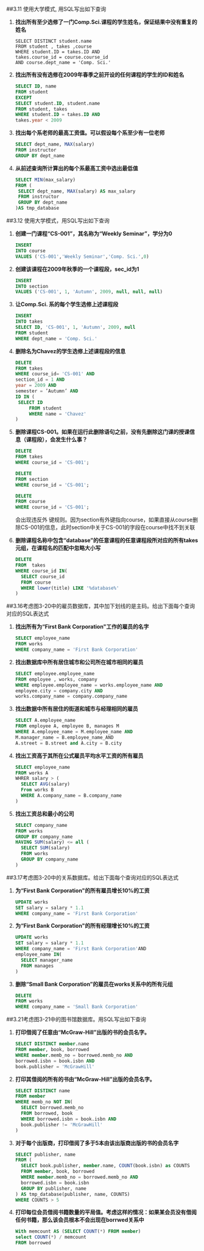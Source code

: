 

##3.11 使用大学模式, 用SQL写出如下查询

1. **找出所有至少选修了一门Comp.Sci.课程的学生姓名，保证结果中没有重复的姓名**

   ~~~plsql
   SELECT DISTINCT student.name
   FROM student , takes ,course
   WHERE student.ID = takes.ID AND
   takes.course_id = course.course_id 
   AND course.dept_name = 'Comp. Sci.'
   ~~~

2. **找出所有没有选修在2009年春季之前开设的任何课程的学生的ID和姓名**

   ~~~sql
   SELECT ID, name
   FROM student
   EXCEPT
   SELECT student.ID, student.name 
   FROM student, takes
   WHERE student.ID = takes.ID AND 
   takes.year < 2009
   ~~~

3. **找出每个系老师的最高工资值。可以假设每个系至少有一位老师**

   ~~~sql
   SELECT dept_name, MAX(salary)
   FROM instructor
   GROUP BY dept_name
   ~~~

4. **从前述查询所计算出的每个系最高工资中选出最低值**

   ~~~sql
   SELECT MIN(max_salary)
   FROM (
   	SELECT dept_name, MAX(salary) AS max_salary
   	FROM instructor
   	GROUP BY dept_name
   )AS tmp_database
   ~~~

##3.12 使用大学模式，用SQL写出如下查询

1. **创建一门课程“CS-001”，其名称为“Weekly Seminar”，学分为0**

   ~~~sql
   INSERT 
   INTO course
   VALUES ('CS-001','Weekly Seminar','Comp. Sci.',0)
   ~~~

2. **创建该课程在2009年秋季的一个课程段，sec_id为1**

   ~~~sql
   INSERT 
   INTO section
   VALUES ('CS-001', 1, 'Autumn', 2009, null, null, null)
   ~~~

3. **让Comp.Sci. 系的每个学生选修上述课程段**

   ~~~sql
   INSERT 
   INTO takes
   SELECT ID, 'CS-001', 1, 'Autumn', 2009, null
   FROM student
   WHERE dept_name = 'Comp. Sci.'
   ~~~

4. **删除名为Chavez的学生选修上述课程段的信息**

   ~~~sql
   DELETE 
   FROM takes
   WHERE course_id= 'CS-001' AND 
   section_id = 1 AND
   year = 2009 AND
   semester = ’Autumn’ AND
   ID IN (
   	SELECT ID 
     	FROM student  
     	WHERE name = 'Chavez'
   )
   ~~~

5. **删除课程CS-001。如果在运行此删除语句之前，没有先删除这门课的授课信息（课程段），会发生什么事？**

   ~~~sql
   DELETE 
   FROM takes
   WHERE course_id = 'CS-001';

   DELETE 
   FROM section
   WHERE course_id = 'CS-001';

   DELETE 
   FROM course
   WHERE course_id = 'CS-001';
   ~~~

   会出现违反外 键规则。因为section有外键指向course，如果直接从course删除CS-001的信息，此时section中关于CS-001的字段在course中找不到关联

6. **删除课程名称中包含“database”的任意课程的任意课程段所对应的所有takes元组，在课程名的匹配中忽略大小写**

   ~~~sql
   DELETE 
   FROM  takes
   WHERE course_id IN(
     SELECT course_id
     FROM course
     WHERE lower(title) LIKE '%database%'
   )
   ~~~

##3.16考虑图3-20中的雇员数据库，其中加下划线的是主码。给出下面每个查询对应的SQL表达式

1. **找出所有为“First Bank Corporation"工作的雇员的名字**

   ~~~sql
   SELECT employee_name
   FROM works
   WHERE company_name = 'First Bank Corporation'
   ~~~

2. **找出数据库中所有居住城市和公司所在城市相同的雇员**

   ~~~sql
   SELECT employee.employee_name
   FROM employee , works, company
   WHERE employee.employee_name = works.employee_name AND
   employee.city = company.city AND
   works.company_name = company.company_name
   ~~~

3. **找出数据中所有居住的街道和城市与经理相同的雇员**

   ~~~sql
   SELECT A.employee_name
   FROM employee A, employee B, manages M
   WHERE A.employee_name = M.employee_name AND
   M.manager_name = B.employee_name_AND
   A.street = B.street and A.city = B.city
   ~~~

4. **找出工资高于其所在公式雇员平均水平工资的所有雇员**

   ~~~sql
   SELECT employee_name
   FROM works A
   WHRER salary > (
     SELECT AVG(salary)
     From works B
     WHERE A.company_name = B.company_name
   )
   ~~~

5. **找出工资总和最小的公司**

   ~~~sql
   SELECT company_name
   FROM works
   GROUP BY company_name
   HAVING SUM(salary) <= all (
     SELECT SUM(salary)
     FROM works
     GROUP BY company_name
   )
   ~~~

##3.17考虑图3-20中的关系数据库。给出下面每个查询对应的SQL表达式

1. **为“First Bank Corporation"的所有雇员增长10%的工资**

   ~~~sql
   UPDATE works
   SET salary = salary * 1.1
   WHERE company_name = 'First Bank Corporation'
   ~~~

2. **为“First Bank Corporation"的所有经理增长10%的工资**

   ~~~sql
   UPDATE works
   SET salary = salary * 1.1
   WHERE company_name = 'First Bank Corporation'AND
   employee_name IN(
     SELECT manager_name
     FROM manages
   )
   ~~~

3. **删除“Small Bank Corporation”的雇员在works关系中的所有元组**

   ~~~sql
   DELETE 
   FROM works
   WHERE company_name = 'Small Bank Corporation'
   ~~~

##3.21考虑图3-21中的图书馆数据库。用SQL写出如下查询

1. **打印借阅了任意由“McGraw-Hill”出版的书的会员名字。**

   ~~~sql
   SELECT DISTINCT member.name
   FROM member, book, borrowed
   WHERE member.memb_no = borrowed.memb_no AND 
   borrowed.isbn = book.isbn AND
   book.publisher = 'McGrawHill'
   ~~~

2. **打印其借阅的所有的书由“McGraw-Hill”出版的会员名字。**

   ~~~SQL
   SELECT DISTINCT name
   FROM member
   WHERE memb_no NOT IN(
     SELECT borrowed.memb_no
     FROM borrowed, book
     WHERE borrowed.isbn = book.isbn AND
     book.publisher != 'McGrawHill'
   )
   ~~~

3. **对于每个出版商，打印借阅了多于5本由该出版商出版的书的会员名字**

   ~~~sql
   SELECT publisher, name
   FROM (
     SELECT book.publisher, member.name, COUNT(book.isbn) as COUNTS
     FROM member, book, borrowed
     WHERE member.memb_no = borrowed.memb_no AND 
     borrowed.isbn = book.isbn
     GROUP BY publisher, name
   ) AS tmp_database(publisher, name, COUNTS)
   WHERE COUNTS > 5
   ~~~

4. **打印每位会员借阅书籍数量的平局值。考虑这样的情况：如果某会员没有借阅任何书籍，那么该会员根本不会出现在borrwed关系中**

   ~~~sql
   With memcount AS (SELECT COUNT(*) FROM member)
   select COUNT(*) / memcount
   FROM borrowed
   ~~~

   ​

   ​